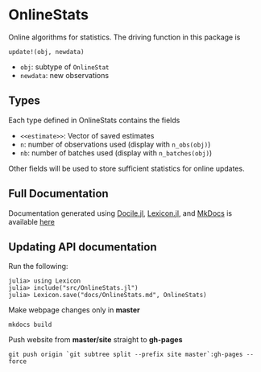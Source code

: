 # OnlineStats

Online algorithms for statistics.  The driving function in this package is  

```update!(obj, newdata)```  
- `obj`: subtype of `OnlineStat`  
- `newdata`: new observations


## Types 
Each type defined in OnlineStats contains the fields  

- `<<estimate>>`: Vector of saved estimates
- `n`: number of observations used (display with `n_obs(obj)`)
- `nb`: number of batches used (display with `n_batches(obj)`)

Other fields will be used to store sufficient statistics for online updates.

## Full Documentation
Documentation generated using [Docile.jl](https://github.com/MichaelHatherly/Docile.jl), [Lexicon.jl](https://github.com/MichaelHatherly/Lexicon.jl), and [MkDocs](http://www.mkdocs.org) is available [here](http://joshday.github.io/OnlineStats.jl/)

 

## Updating API documentation
Run the following:
```
julia> using Lexicon
julia> include("src/OnlineStats.jl")
julia> Lexicon.save("docs/OnlineStats.md", OnlineStats)
```

Make webpage changes only in **master**
```
mkdocs build  
```

Push website from **master/site** straight to **gh-pages**
```
git push origin `git subtree split --prefix site master`:gh-pages --force
```

